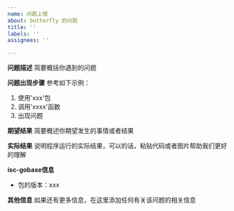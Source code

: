 ```yaml
---
name: 问题上报
about: butterfly 的问题
title: ''
labels: ''
assignees: ''

---
```


**问题描述**
简要概括你遇到的问题

**问题出现步骤**
参考如下示例：
1. 使用'xxx'包
2. 调用'xxxx'函数
3. 出现问题

**期望结果**
简要概述你期望发生的事情或者结果

**实际结果**
说明程序运行的实际结果，可以的话，粘贴代码或者图片帮助我们更好的理解

**isc-gobase信息**
- 包的版本：xxx

**其他信息**
如果还有更多信息，在这里添加任何有关该问题的相关信息
